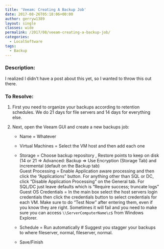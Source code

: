 ```yaml
---
title: 'Veeam: Creating A Backup Job'
date: 2017-08-26T05:18:06+00:00
author: gerryw1389
layout: single
classes: wide
permalink: /2017/08/veeam-creating-a-backup-job/
categories:
  - LocalSoftware
tags:
  - Backup
---
```

<!--more-->

### Description:

I realized I didn't have a post about this yet, so I wanted to throw this out there.

### To Resolve:

1. First you need to organize your backups according to retention schedules. We do 21 days for file servers and 14 days for everything else.

2. Next, open the Veeam GUI and create a new backups job:

   - Name = Whatever

   - Virtual Machines = Select the VM host and then add each one

   - Storage = Choose backup repository , Restore points to keep on disk (14 or 21 => Advanced: Backup => Use Encryption (Storage Tab) and incremental (default on the Backup tab)  
Guest Processing = Enable Application aware processing and then click the &#8220;Applications&#8221; button. For anything other than SQL or DC, click &#8220;Disable Application Processing&#8221; on the General tab. For SQL/DC just leave defaults which is &#8220;Require success; truncate logs&#8221;  
Guest OS Credentials = In the main box select the host servers login credentials then click the credentials button to select credentials for each VM. Make sure to do &#8220;Test Now&#8221; after entering them, even if you know they are right. Sometimes it will fail and you need to make sure you can access `\\ServerComputerName\c$` from Windows Explorer.

   - Schedule = Run automatically # Suggest you stagger your backups to where fileserver, normal, fileserver, normal.

   - Save/Finish